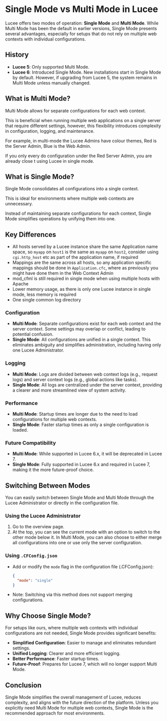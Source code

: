 <!--
{
  "title": "Single Mode vs Multi Mode",
  "id": "single-vs-multi-mode",
  "description": "Understanding the differences between single mode and multi mode in Lucee.",
  "keywords": [
    "Lucee",
    "Single Mode",
    "Multi Mode",
    "Configuration"
  ],
  "categories": [
    "server"
  ]
}
-->

# Single Mode vs Multi Mode in Lucee

Lucee offers two modes of operation: **Single Mode** and **Multi Mode**. While Multi Mode has been the default in earlier versions, Single Mode presents several advantages, especially for setups that do not rely on multiple web contexts with individual configurations. 

## History

- **Lucee 5**: Only supported Multi Mode.
- **Lucee 6**: Introduced Single Mode. New installations start in Single Mode by default. However, if upgrading from Lucee 5, the system remains in Multi Mode unless manually changed.

## What is Multi Mode?

Multi Mode allows for separate configurations for each web context. 

This is beneficial when running multiple web applications on a single server that require different settings, however, this flexibility introduces complexity in configuration, logging, and maintenance.

For example, in multi-mode the Lucee Admins have colour themes, Red is the Server Admin, Blue is the Web Admin. 

If you only every do configuration under the Red Server Admin, you are already close t using Lucee in single mode.

## What is Single Mode?

Single Mode consolidates all configurations into a single context. 

This is ideal for environments where multiple web contexts are unnecessary. 

Instead of maintaining separate configurations for each context, Single Mode simplifies operations by unifying them into one.

## Key Differences

- All hosts served by a Lucee instance share the same Application name space, so `myapp` on `host1` is the same as `myapp` on `host2`, consider using `cgi.http_host` etc as part of the application name, if required
- Mappings are the same across all hosts, so any application specific mappings should be done in `Application.cfc`, where as previously you might have done them in the Web Context Admin
- mod_cfml is still required in single mode when using multiple hosts with Apache
- Lower memory usage, as there is only one Lucee instance in single mode, less memory is required
- One single common log directory

### **Configuration**

- **Multi Mode**: Separate configurations exist for each web context and the server context. Some settings may overlap or conflict, leading to potential confusion.
- **Single Mode**: All configurations are unified in a single context. This eliminates ambiguity and simplifies administration, including having only one Lucee Administrator.

### **Logging**

- **Multi Mode**: Logs are divided between web context logs (e.g., request logs) and server context logs (e.g., global actions like tasks).
- **Single Mode**: All logs are centralized under the server context, providing a clearer and more streamlined view of system activity.

### **Performance**

- **Multi Mode**: Startup times are longer due to the need to load configurations for multiple web contexts.
- **Single Mode**: Faster startup times as only a single configuration is loaded.

### **Future Compatibility**

- **Multi Mode**: While supported in Lucee 6.x, it will be deprecated in Lucee 7.
- **Single Mode**: Fully supported in Lucee 6.x and required in Lucee 7, making it the more future-proof choice.

## Switching Between Modes

You can easily switch between Single Mode and Multi Mode through the Lucee Administrator or directly in the configuration file.

### Using the Lucee Administrator

1. Go to the overview page.
2. At the top, you can see the current mode with an option to switch to the other mode below it. In Multi Mode, you can also choose to either merge all configurations into one or use only the server configuration.

### Using `.CFConfig.json`

- Add or modify the `mode` flag in the configuration file (.CFConfig.json):

  ```json
  {
    "mode": "single"
  }
  ```

- Note: Switching via this method does not support merging configurations.

## Why Choose Single Mode?

For setups like ours, where multiple web contexts with individual configurations are not needed, Single Mode provides significant benefits:

- **Simplified Configuration**: Easier to manage and eliminates redundant settings.
- **Unified Logging**: Clearer and more efficient logging.
- **Better Performance**: Faster startup times.
- **Future-Proof**: Prepares for Lucee 7, which will no longer support Multi Mode.

## Conclusion

Single Mode simplifies the overall management of Lucee, reduces complexity, and aligns with the future direction of the platform. Unless you explicitly need Multi Mode for multiple web contexts, Single Mode is the recommended approach for most environments.
